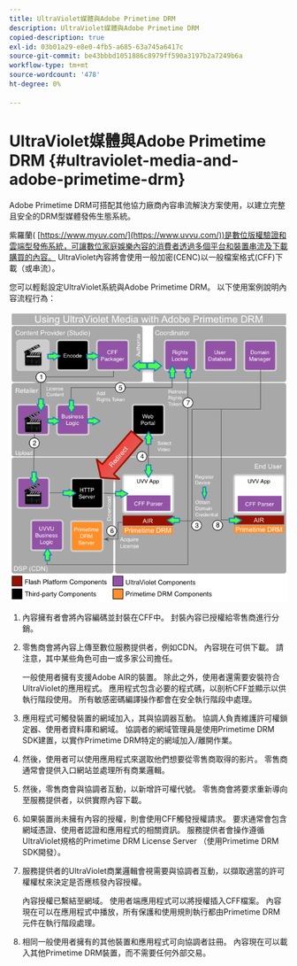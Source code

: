 ```yaml
---
title: UltraViolet媒體與Adobe Primetime DRM
description: UltraViolet媒體與Adobe Primetime DRM
copied-description: true
exl-id: 03b01a29-e8e0-4fb5-a685-63a745a6417c
source-git-commit: be43bbbd1051886c8979ff590a3197b2a7249b6a
workflow-type: tm+mt
source-wordcount: '478'
ht-degree: 0%

---
```


# UltraViolet媒體與Adobe Primetime DRM {#ultraviolet-media-and-adobe-primetime-drm}

Adobe Primetime DRM可搭配其他協力廠商內容串流解決方案使用，以建立完整且安全的DRM型媒體發佈生態系統。

紫羅蘭( [https://www.myuv.com/](https://www.uvvu.com/))是數位版權驗證和雲端型發佈系統，可讓數位家庭娛樂內容的消費者透過多個平台和裝置串流及下載購買的內容。 UltraViolet內容將會使用一般加密(CENC)以一般檔案格式(CFF)下載（或串流）。

您可以輕鬆設定UltraViolet系統與Adobe Primetime DRM。 以下使用案例說明內容流程行為：

<!--<a id="fig_cxy_dc2_44"></a>-->

![](assets/AdobeUV_web.png)

1. 內容擁有者會將內容編碼並封裝在CFF中。 封裝內容已授權給零售商進行分銷。
1. 零售商會將內容上傳至數位服務提供者，例如CDN。 內容現在可供下載。 請注意，其中某些角色可由一或多家公司擔任。

   一般使用者擁有支援Adobe AIR的裝置。 除此之外，使用者還需要安裝符合UltraViolet的應用程式。 應用程式包含必要的程式碼，以剖析CFF並顯示以供執行階段使用。 所有敏感密碼編譯操作都會在安全執行階段中處理。
1. 應用程式可觸發裝置的網域加入，其與協調器互動。 協調人負責維護許可權鎖定器、使用者資料庫和網域。 協調者的網域管理員是使用Primetime DRM SDK建置，以實作Primetime DRM特定的網域加入/離開作業。
1. 然後，使用者可以使用應用程式來選取他們想要從零售商取得的影片。 零售商通常會提供入口網站並處理所有商業邏輯。
1. 然後，零售商會與協調者互動，以新增許可權代號。 零售商會將要求重新導向至服務提供者，以供實際內容下載。
1. 如果裝置尚未擁有內容的授權，則會使用CFF觸發授權請求。 要求通常會包含網域憑證、使用者認證和應用程式的相關資訊。 服務提供者會操作遵循UltraViolet規格的Primetime DRM License Server （使用Primetime DRM SDK開發）。
1. 服務提供者的UltraViolet商業邏輯會視需要與協調者互動，以擷取適當的許可權權杖來決定是否應核發內容授權。

   內容授權已繫結至網域。 使用者端應用程式可以將授權插入CFF檔案。 內容現在可以在應用程式中播放，所有保護和使用規則執行都由Primetime DRM元件在執行階段處理。
1. 相同一般使用者擁有的其他裝置和應用程式可向協調者註冊。 內容現在可以載入其他Primetime DRM裝置，而不需要任何外部交易。
